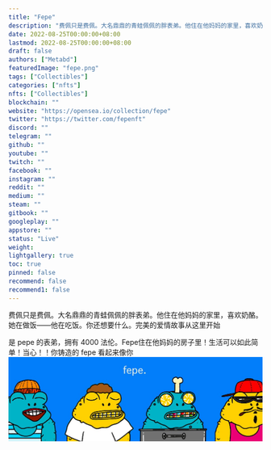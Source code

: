 ```yaml
---
title: "Fepe"
description: "费佩只是费佩。大名鼎鼎的青蛙佩佩的胖表弟。他住在他妈妈的家里，喜欢奶酪。她在做饭——他在吃饭。你还想要什么。完美的爱情故事从这里开始"
date: 2022-08-25T00:00:00+08:00
lastmod: 2022-08-25T00:00:00+08:00
draft: false
authors: ["Metabd"]
featuredImage: "fepe.png"
tags: ["Collectibles"]
categories: ["nfts"]
nfts: ["Collectibles"]
blockchain: ""
website: "https://opensea.io/collection/fepe"
twitter: "https://twitter.com/fepenft"
discord: ""
telegram: ""
github: ""
youtube: ""
twitch: ""
facebook: ""
instagram: ""
reddit: ""
medium: ""
steam: ""
gitbook: ""
googleplay: ""
appstore: ""
status: "Live"
weight: 
lightgallery: true
toc: true
pinned: false
recommend: false
recommend1: false
---
```

费佩只是费佩。大名鼎鼎的青蛙佩佩的胖表弟。他住在他妈妈的家里，喜欢奶酪。她在做饭——他在吃饭。你还想要什么。完美的爱情故事从这里开始

是 pepe 的表弟，拥有 4000 法伦。Fepe住在他妈妈的房子里！生活可以如此简单！当心！！你铸造的 fepe 看起来像你
![nft](46532.jpg)